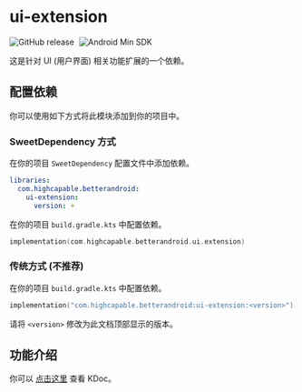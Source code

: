 # ui-extension

![GitHub release](https://img.shields.io/github/v/release/BetterAndroid/BetterAndroid?display_name=release&logo=github&color=green&filter=ui-extension-*)
<span style="margin-left: 5px"/>
![Android Min SDK](https://img.shields.io/badge/Min%20SDK-21-orange?logo=android)

这是针对 UI (用户界面) 相关功能扩展的一个依赖。

## 配置依赖

你可以使用如下方式将此模块添加到你的项目中。

### SweetDependency 方式

在你的项目 `SweetDependency` 配置文件中添加依赖。

```yaml
libraries:
  com.highcapable.betterandroid:
    ui-extension:
      version: +
```

在你的项目 `build.gradle.kts` 中配置依赖。

```kotlin
implementation(com.highcapable.betterandroid.ui.extension)
```

### 传统方式 (不推荐)

在你的项目 `build.gradle.kts` 中配置依赖。

```kotlin
implementation("com.highcapable.betterandroid:ui-extension:<version>")
```

请将 `<version>` 修改为此文档顶部显示的版本。

## 功能介绍

你可以 [点击这里](kdoc://ui-extension) 查看 KDoc。

<!--------------- 待转移 ---------------

**功能结构**

- [x] 基础功能扩展
    - ColorsFactory
        - 系统颜色功能扩展
    - DimensionFactory
        - 布局尺寸功能扩展，例如 dp、px
    - DrawableFactory
        - 可绘制组件扩展
    - ResourcesFactory
        - App 资源扩展
    - ViewBindingFactory
        - 布局绑定扩展
- [x] 系统特性扩展
    - SystemColors
        - 系统的动态取色，在 Android 12 添加
- [x] 界面组件扩展
    - ActivityFactory
        - Activity 扩展
    - FragmentFactory
        - Fragment 扩展
    - ToastFactory
        - Toast 扩展
    - WindowFactory
        - Windows 扩展，例如调整指定界面的屏幕亮度
- [x] 图形功能扩展
    - BitmapFactory
        - 处理位图相关功能的扩展
    - BitmapBlurFactory
        - 处理位图模糊的扩展
- [x] 视图组件扩展
    - ViewFactory
        - 基础视图组件扩展
    - TextViewFactory
        - 文本框相关功能扩展

--------------- 待转移 --------------->